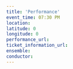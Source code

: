 ```yaml
---
title: 'Performance'
event_time: 07:30 PM
location: 
latitude: 0
longitude: 0
performance_url: 
ticket_information_url: 
ensemble: 
conductor: 
---
```

